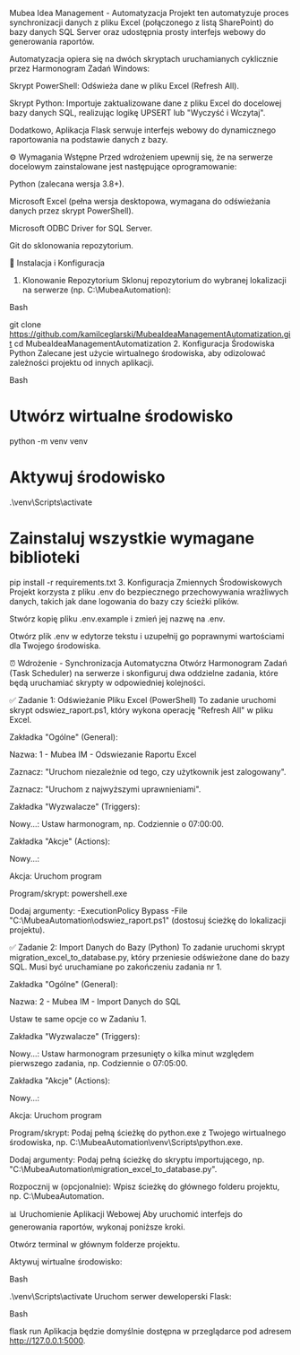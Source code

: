 Mubea Idea Management - Automatyzacja
Projekt ten automatyzuje proces synchronizacji danych z pliku Excel (połączonego z listą SharePoint) do bazy danych SQL Server oraz udostępnia prosty interfejs webowy do generowania raportów.

Automatyzacja opiera się na dwóch skryptach uruchamianych cyklicznie przez Harmonogram Zadań Windows:

Skrypt PowerShell: Odświeża dane w pliku Excel (Refresh All).

Skrypt Python: Importuje zaktualizowane dane z pliku Excel do docelowej bazy danych SQL, realizując logikę UPSERT lub "Wyczyść i Wczytaj".

Dodatkowo, Aplikacja Flask serwuje interfejs webowy do dynamicznego raportowania na podstawie danych z bazy.

⚙️ Wymagania Wstępne
Przed wdrożeniem upewnij się, że na serwerze docelowym zainstalowane jest następujące oprogramowanie:

Python (zalecana wersja 3.8+).

Microsoft Excel (pełna wersja desktopowa, wymagana do odświeżania danych przez skrypt PowerShell).

Microsoft ODBC Driver for SQL Server.

Git do sklonowania repozytorium.

🚀 Instalacja i Konfiguracja
1. Klonowanie Repozytorium
Sklonuj repozytorium do wybranej lokalizacji na serwerze (np. C:\MubeaAutomation):

Bash

git clone https://github.com/kamilceglarski/MubeaIdeaManagementAutomatization.git
cd MubeaIdeaManagementAutomatization
2. Konfiguracja Środowiska Python
Zalecane jest użycie wirtualnego środowiska, aby odizolować zależności projektu od innych aplikacji.

Bash

# Utwórz wirtualne środowisko
python -m venv venv

# Aktywuj środowisko
.\venv\Scripts\activate

# Zainstaluj wszystkie wymagane biblioteki
pip install -r requirements.txt
3. Konfiguracja Zmiennych Środowiskowych
Projekt korzysta z pliku .env do bezpiecznego przechowywania wrażliwych danych, takich jak dane logowania do bazy czy ścieżki plików.

Stwórz kopię pliku .env.example i zmień jej nazwę na .env.

Otwórz plik .env w edytorze tekstu i uzupełnij go poprawnymi wartościami dla Twojego środowiska.

⏰ Wdrożenie - Synchronizacja Automatyczna
Otwórz Harmonogram Zadań (Task Scheduler) na serwerze i skonfiguruj dwa oddzielne zadania, które będą uruchamiać skrypty w odpowiedniej kolejności.

✅ Zadanie 1: Odświeżanie Pliku Excel (PowerShell)
To zadanie uruchomi skrypt odswiez_raport.ps1, który wykona operację "Refresh All" w pliku Excel.

Zakładka "Ogólne" (General):

Nazwa: 1 - Mubea IM - Odswiezanie Raportu Excel

Zaznacz: "Uruchom niezależnie od tego, czy użytkownik jest zalogowany".

Zaznacz: "Uruchom z najwyższymi uprawnieniami".

Zakładka "Wyzwalacze" (Triggers):

Nowy...: Ustaw harmonogram, np. Codziennie o 07:00:00.

Zakładka "Akcje" (Actions):

Nowy...:

Akcja: Uruchom program

Program/skrypt: powershell.exe

Dodaj argumenty: -ExecutionPolicy Bypass -File "C:\MubeaAutomation\odswiez_raport.ps1" (dostosuj ścieżkę do lokalizacji projektu).

✅ Zadanie 2: Import Danych do Bazy (Python)
To zadanie uruchomi skrypt migration_excel_to_database.py, który przeniesie odświeżone dane do bazy SQL. Musi być uruchamiane po zakończeniu zadania nr 1.

Zakładka "Ogólne" (General):

Nazwa: 2 - Mubea IM - Import Danych do SQL

Ustaw te same opcje co w Zadaniu 1.

Zakładka "Wyzwalacze" (Triggers):

Nowy...: Ustaw harmonogram przesunięty o kilka minut względem pierwszego zadania, np. Codziennie o 07:05:00.

Zakładka "Akcje" (Actions):

Nowy...:

Akcja: Uruchom program

Program/skrypt: Podaj pełną ścieżkę do python.exe z Twojego wirtualnego środowiska, np. C:\MubeaAutomation\venv\Scripts\python.exe.

Dodaj argumenty: Podaj pełną ścieżkę do skryptu importującego, np. "C:\MubeaAutomation\migration_excel_to_database.py".

Rozpocznij w (opcjonalnie): Wpisz ścieżkę do głównego folderu projektu, np. C:\MubeaAutomation\.

📊 Uruchomienie Aplikacji Webowej
Aby uruchomić interfejs do generowania raportów, wykonaj poniższe kroki.

Otwórz terminal w głównym folderze projektu.

Aktywuj wirtualne środowisko:

Bash

.\venv\Scripts\activate
Uruchom serwer deweloperski Flask:

Bash

flask run
Aplikacja będzie domyślnie dostępna w przeglądarce pod adresem http://127.0.0.1:5000.
